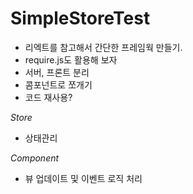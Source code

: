 # SimpleStoreTest

- 리엑트를 참고해서 간단한 프레임웍 만들기.
- require.js도 활용해 보자
- 서버, 프론트 분리
- 콤포넌트로 쪼개기
- 코드 재사용?

*Store*  
- 상태관리

*Component*  
- 뷰 업데이트 및 이벤트 로직 처리
